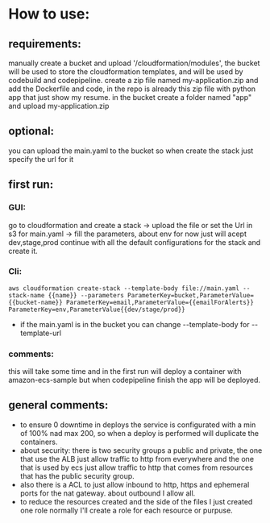 # How to use:
## requirements:
manually create a bucket and upload '/cloudformation/modules', the bucket will be used to store the cloudformation templates, and will be used by codebuild and codepipeline.
create a zip file named my-application.zip and add the Dockerfile and code, in the repo is already this zip file with python app that just show my resume.
in the bucket create a folder named "app" and upload my-application.zip
## optional:
you can upload the main.yaml to the bucket so when create the stack just specify the url for it
    
## first run:
### GUI:
go to cloudformation and create a stack -> upload the file or set the Url in s3 for main.yaml -> fill the parameters, about env for now just will acept dev,stage,prod
continue with all the default configurations for the stack and create it.
### Cli:
`aws cloudformation create-stack --template-body file://main.yaml --stack-name {{name}} --parameters ParameterKey=bucket,ParameterValue={{bucket-name}} ParameterKey=email,ParameterValue={{emailForAlerts}} ParameterKey=env,ParameterValue{{dev/stage/prod}}`
- if the main.yaml is in the bucket you can change --template-body for --template-url
### comments:
this will take some time and in the first run will deploy a container with amazon-ecs-sample but when codepipeline finish the app will be deployed.
##  general comments:
- to ensure 0 downtime in deploys the service is configurated with a min of 100% nad max 200, so when a deploy is performed will duplicate the containers.
- about security: there is two security groups a public and private, the one that use the ALB just allow traffic to http from everywhere and the one that is used by ecs just allow traffic to http that comes from resources that has the public security group.
- also there is a ACL to just allow inbound to http, https and ephemeral ports for the nat gateway. about outbound I allow all.
- to reduce the resources created and the side of the files I just created one role normally I'll create a role for each resource or purpuse. 

